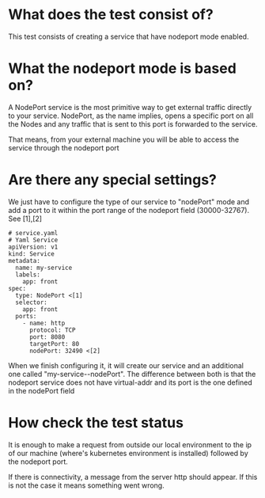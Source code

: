# What does the test consist of?

This test consists of creating a service that have nodeport mode enabled.

# What the nodeport mode is based on?

A NodePort service is the most primitive way to get external traffic directly to your service. NodePort, as the name implies, opens a specific port on all the Nodes and any traffic that is sent to this port is forwarded to the service.

That means, from your external machine you will be able to access the service through the nodeport port

# Are there any special settings?

We just have to configure the type of our service to "nodePort" mode and add a port to it within the port range of the nodeport field (30000-32767). See [1],[2]

> 
	# service.yaml
	# Yaml Service
	apiVersion: v1
	kind: Service
	metadata:
	  name: my-service
	  labels:
	    app: front
	spec:
	  type: NodePort <[1]
	  selector:
	    app: front
	  ports:
        - name: http
          protocol: TCP
          port: 8080
          targetPort: 80
          nodePort: 32490 <[2]

When we finish configuring it, it will create our service and an additional one called "my-service--nodePort". 
The difference between both is that the nodeport service does not have virtual-addr and its port is the one defined in the nodePort field

# How check the test status

It is enough to make a request from outside our local environment to the ip of our machine (where's kubernetes environment is installed) followed by the nodeport port.

If there is connectivity, a message from the server http should appear. If this is not the case it means something went wrong.